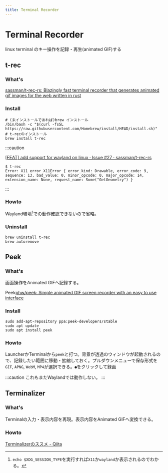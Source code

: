 ```yaml
---
title: Terminal Recorder
---
```

# Terminal Recorder

linux terminal のキー操作を記録・再生(animated GIF)する

## t-rec
### What's



[sassman/t-rec-rs: Blazingly fast terminal recorder that generates animated gif images for the web written in rust](https://github.com/sassman/t-rec-rs)

### Install

```shell title="Install"
# (未インストールであれば)brew インストール
/bin/bash -c "$(curl -fsSL https://raw.githubusercontent.com/Homebrew/install/HEAD/install.sh)"
# t-recのインストール
brew install t-rec
```

:::caution

[[FEAT] add support for wayland on linux · Issue #27 · sassman/t-rec-rs](https://github.com/sassman/t-rec-rs/issues/27)

```shell title="Waylandではサポートされていない?"
$ t-rec
Error: X11 error X11Error { error_kind: Drawable, error_code: 9, sequence: 13, bad_value: 0, minor_opcode: 0, major_opcode: 14, extension_name: None, request_name: Some("GetGeometry") }
```

:::
### Howto

Wayland環境[^1]での動作確認できないので省略。

[^1]:`echo $XDG_SESSION_TYPE`を実行すれば`X11`か`wayland`か表示されるのでわかる。


### Uninstall

```shell
brew uninstall t-rec
brew autoremove
```

## Peek

### What's

画面操作をAnimated GIFへ記録する。

Peek[phw/peek: Simple animated GIF screen recorder with an easy to use interface](https://github.com/phw/peek)

### Install

```shell
sudo add-apt-repository ppa:peek-developers/stable
sudo apt update
sudo apt install peek
```

### Howto

LauncherかTerminalから`peek`と打つ。背景が透過のウィンドウが起動されるので、記録したい範囲に移動・拡縮しておく。プルダウンメニューで保存形式を`GIF`, `APNG`, `WebM`, `MP4`が選択できる。`●`をクリックして録画

:::caution
これもまたWaylandでは動作しない。
:::

## Terminalizer

### What's

Terminalの入力・表示内容を再現。表示内容をAnimated GIFへ変換できる。

### Howto

[Terminalizerのススメ - Qiita](https://qiita.com/howking/items/2741808da0abeae85376)

